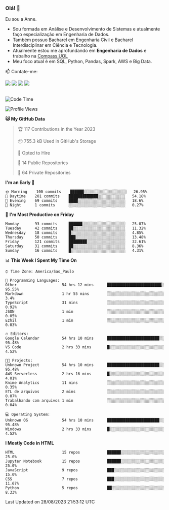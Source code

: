 ### Olá! 👋
Eu sou a Anne. 
- Sou formada em Análise e Desenvolvimento de Sistemas e atualmente faço especialização em Engenharia de Dados.
- Também possuo Bacharel em Engenharia Civil e Bacharel Interdisciplinar em Ciência e Tecnologia.
- Atualmente estou me aprofundando em **Engenharia de Dados** e trabalho na [Compass.UOL](https://compass.uol/pt/home/) 
- Meu foco atual é em SQL, Python, Pandas, Spark, AWS e Big Data.

📫 Contate-me: 

<div>
<a href="https://www.instagram.com/annekarolinefc/" target="_blank"><img src="https://img.shields.io/badge/-Instagram-%23E4405F?style=for-the-badge&logo=instagram&logoColor=white" target="_blank"></a> 
<a href = "mailto:annekarolinefc@gmail.com"><img src="https://img.shields.io/badge/-Gmail-%23333?style=for-the-badge&logo=gmail&logoColor=white" target="_blank"></a>
<a href="https://www.linkedin.com/in/devannekarolinefc/" target="_blank"><img src="https://img.shields.io/badge/-LinkedIn-%230077B5?style=for-the-badge&logo=linkedin&logoColor=white" target="_blank"></a> 
<a href="https://api.whatsapp.com/send?phone=5533991375118&text=Ol%C3%A1%20Anne!%20" target="_blank"><img src="https://img.shields.io/badge/WhatsApp-25D366?style=for-the-badge&logo=whatsapp&logoColor=white" target="_blank"></a>
</div>

  
<!--
  <img align="center" alt="Anne-An" height="30" width="40" src="https://github.com/devicons/devicon/blob/master/icons/angularjs/angularjs-original.svg">
-->

</br>

<!--START_SECTION:waka-->
![Code Time](http://img.shields.io/badge/Code%20Time-491%20hrs%2017%20mins-blue)

![Profile Views](http://img.shields.io/badge/Profile%20Views-6-blue)

**🐱 My GitHub Data** 

> 🏆 117 Contributions in the Year 2023
 > 
> 📦 755.3 kB Used in GitHub's Storage 
 > 
> 💼 Opted to Hire
 > 
> 📜 14 Public Repositories 
 > 
> 🔑 64 Private Repositories  
 > 
**I'm an Early 🐤** 

```text
🌞 Morning    100 commits    ██████░░░░░░░░░░░░░░░░░░░   26.95% 
🌇 Daytime    201 commits    █████████████░░░░░░░░░░░░   54.18% 
🌃 Evening    69 commits     ████░░░░░░░░░░░░░░░░░░░░░   18.6% 
🌙 Night      1 commits      ░░░░░░░░░░░░░░░░░░░░░░░░░   0.27%

```
📅 **I'm Most Productive on Friday** 

```text
Monday       93 commits     ██████░░░░░░░░░░░░░░░░░░░   25.07% 
Tuesday      42 commits     ██░░░░░░░░░░░░░░░░░░░░░░░   11.32% 
Wednesday    18 commits     █░░░░░░░░░░░░░░░░░░░░░░░░   4.85% 
Thursday     50 commits     ███░░░░░░░░░░░░░░░░░░░░░░   13.48% 
Friday       121 commits    ████████░░░░░░░░░░░░░░░░░   32.61% 
Saturday     31 commits     ██░░░░░░░░░░░░░░░░░░░░░░░   8.36% 
Sunday       16 commits     █░░░░░░░░░░░░░░░░░░░░░░░░   4.31%

```


📊 **This Week I Spent My Time On** 

```text
⌚︎ Time Zone: America/Sao_Paulo

💬 Programming Languages: 
Other                    54 hrs 12 mins      ████████████████████████░   95.55% 
Markdown                 1 hr 55 mins        ░░░░░░░░░░░░░░░░░░░░░░░░░   3.4% 
TypeScript               31 mins             ░░░░░░░░░░░░░░░░░░░░░░░░░   0.92% 
JSON                     1 min               ░░░░░░░░░░░░░░░░░░░░░░░░░   0.05% 
Ezhil                    1 min               ░░░░░░░░░░░░░░░░░░░░░░░░░   0.03%

🔥 Editors: 
Google Calendar          54 hrs 10 mins      ███████████████████████░░   95.48% 
VS Code                  2 hrs 33 mins       █░░░░░░░░░░░░░░░░░░░░░░░░   4.52%

🐱‍💻 Projects: 
Unknown Project          54 hrs 10 mins      ███████████████████████░░   95.48% 
AWS Serverless           2 hrs 16 mins       █░░░░░░░░░░░░░░░░░░░░░░░░   4.01% 
Knime Analytics          11 mins             ░░░░░░░░░░░░░░░░░░░░░░░░░   0.35% 
ETL de arquivos          2 mins              ░░░░░░░░░░░░░░░░░░░░░░░░░   0.07% 
Trabalhando com arquivos 1 min               ░░░░░░░░░░░░░░░░░░░░░░░░░   0.04%

💻 Operating System: 
Unknown OS               54 hrs 10 mins      ███████████████████████░░   95.48% 
Windows                  2 hrs 33 mins       █░░░░░░░░░░░░░░░░░░░░░░░░   4.52%

```

**I Mostly Code in HTML** 

```text
HTML                     15 repos            ██████░░░░░░░░░░░░░░░░░░░   25.0% 
Jupyter Notebook         15 repos            ██████░░░░░░░░░░░░░░░░░░░   25.0% 
JavaScript               9 repos             ███░░░░░░░░░░░░░░░░░░░░░░   15.0% 
CSS                      7 repos             ███░░░░░░░░░░░░░░░░░░░░░░   11.67% 
Python                   5 repos             ██░░░░░░░░░░░░░░░░░░░░░░░   8.33%

```



 Last Updated on 28/08/2023 21:53:12 UTC
<!--END_SECTION:waka-->
  
